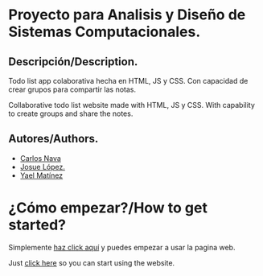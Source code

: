 # **Proyecto para Analisis y Diseño de Sistemas Computacionales.**

## **Descripción/Description.**
Todo list app colaborativa hecha en HTML, JS y CSS. Con capacidad de crear grupos para compartir las notas.

Collaborative todo list website made with HTML, JS y CSS. With capability to create groups and share the notes.


## **Autores/Authors.**

* [Carlos Nava](https://github.com/casanalo0703)
* [Josue López.](https://github.com/Corvo52)
* [Yael Matínez](https://github.com/YaelMM)

# **¿Cómo empezar?/How to get started?**

Simplemente [haz click aquí](https://casanalo0703.github.io/Proyecto_Sistemas/) y puedes empezar a usar la pagina web.

Just [click here](https://casanalo0703.github.io/Proyecto_Sistemas/) so you can start using the website.
